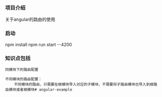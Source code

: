 ### 项目介绍
关于angular的路由的使用


### 启动
npm install 
npm run start --4200

### 知识点包括
    同模块下的路由配置

    不同模块的路由配置：
        不同模块的路由，只需要在根模块导入对应的子模块，不需要将子路由模块也导入到根路由模块或者根模块# angular-example

